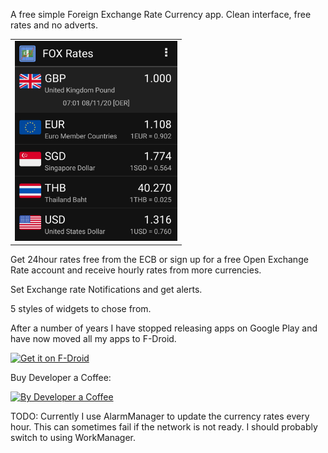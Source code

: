 A free simple Foreign Exchange Rate Currency app. Clean interface, free rates and no adverts.

<table><tr><td>
<img src="https://github.com/StarGW-net/stargw-fx/blob/main/metadata/en-US/images/phoneScreenshots/01b.png?raw=true"
     alt="FX Rates"
     height="320">
</td></tr></table>

Get 24hour rates free from the ECB or sign up for a free Open Exchange Rate account and receive hourly rates from more currencies.

Set Exchange rate Notifications and get alerts.

5 styles of widgets to chose from. 

After a number of years I have stopped releasing apps on Google Play and have now moved all my apps to F-Droid.

[<img src="https://fdroid.gitlab.io/artwork/badge/get-it-on.png"
     alt="Get it on F-Droid"
     height="80">](https://www.stargw.net/android/apks.html?net.stargw.fx)
    
Buy Developer a Coffee:
<br>

[<img src="https://www.stargw.net/android/karma/images/coffee-buy2.png"
     alt="By Developer a Coffee"
     height="120">](https://www.stargw.net/dosh/donate.html?android)
     
TODO: Currently I use AlarmManager to update the currency rates every hour. This can sometimes fail if the network is not ready. I should probably switch to using WorkManager.
